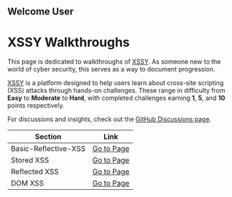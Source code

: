 ## Welcome User

# XSSY Walkthroughs  

This page is dedicated to walkthroughs of [XSSY](https://xssy.uk/). As someone new to the world of cyber security, this serves as a way to document progression.  

[XSSY](https://xssy.uk/) is a platform designed to help users learn about cross-site scripting (XSS) attacks through hands-on challenges. These range in difficulty from **Easy** to **Moderate** to **Hard**, with completed challenges earning **1**, **5**, and **10** points respectively.  

For discussions and insights, check out the [GitHub Discussions page](https://github.com/paj28/xssy/discussions).


| Section      | Link |
|-------------|------|
| Basic-Reflective-XSS  | [Go to Page](Basic-Reflective-XSS.md) |
| Stored XSS  | [Go to Page](link-to-stored-xss) |
| Reflected XSS | [Go to Page](link-to-reflected-xss) |
| DOM XSS     | [Go to Page](link-to-dom-xss) |





